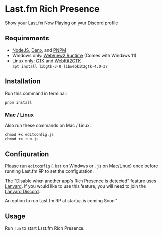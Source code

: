 # Last.fm Rich Presence

Show your Last.fm Now Playing on your Discord profile

## Requirements

- [NodeJS], [Deno], and [PNPM]
- Windows only: [WebView2 Runtime] (Comes with Windows 11)
- Linux only: [GTK] and [WebKit2GTK] \
  `apt install libgtk-3-0 libwebkit2gtk-4.0-37`

## Installation

Run this command in terminal:

```
pnpm install
```

### Mac / Linux

Also run these commands on Mac / Linux:

```
chmod +x editconfig.js
chmod +x run.js
```

## Configuration

Please run `editconfig` (`.bat` on Windows or `.js` on Mac/Linux)
once before running Last.fm RP to set the configuration.

The "Disable when another app's Rich Presence is detected" feature uses [Lanyard].
If you would like to use this feature, you will need to join the [Lanyard Discord].

An option to run Last.fm RP at startup is coming Soon™️

## Usage

Run `run` to start Last.fm Rich Presence.

[nodejs]: https://nodejs.org/en/
[pnpm]: https://pnpm.io/
[deno]: https://deno.land/
[webview2 runtime]: https://go.microsoft.com/fwlink/p/?LinkId=2124703
[gtk]: https://docs.gtk.org/gtk3/
[webkit2gtk]: https://webkitgtk.org/
[lanyard]: https://github.com/Phineas/lanyard
[lanyard discord]: https://discord.gg/lanyard
